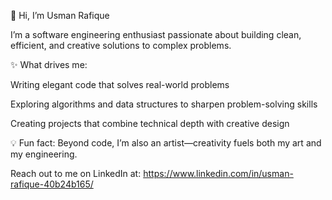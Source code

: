 👋 Hi, I’m Usman Rafique

I’m a software engineering enthusiast passionate about building clean, efficient, and creative solutions to complex problems. 

✨ What drives me:

Writing elegant code that solves real-world problems

Exploring algorithms and data structures to sharpen problem-solving skills

Creating projects that combine technical depth with creative design

💡 Fun fact: Beyond code, I’m also an artist—creativity fuels both my art and my engineering.

Reach out to me on LinkedIn at: https://www.linkedin.com/in/usman-rafique-40b24b165/
